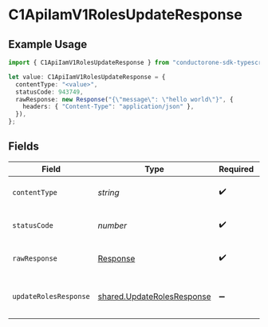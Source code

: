 # C1ApiIamV1RolesUpdateResponse

## Example Usage

```typescript
import { C1ApiIamV1RolesUpdateResponse } from "conductorone-sdk-typescript/sdk/models/operations";

let value: C1ApiIamV1RolesUpdateResponse = {
  contentType: "<value>",
  statusCode: 943749,
  rawResponse: new Response("{\"message\": \"hello world\"}", {
    headers: { "Content-Type": "application/json" },
  }),
};
```

## Fields

| Field                                                                           | Type                                                                            | Required                                                                        | Description                                                                     |
| ------------------------------------------------------------------------------- | ------------------------------------------------------------------------------- | ------------------------------------------------------------------------------- | ------------------------------------------------------------------------------- |
| `contentType`                                                                   | *string*                                                                        | :heavy_check_mark:                                                              | HTTP response content type for this operation                                   |
| `statusCode`                                                                    | *number*                                                                        | :heavy_check_mark:                                                              | HTTP response status code for this operation                                    |
| `rawResponse`                                                                   | [Response](https://developer.mozilla.org/en-US/docs/Web/API/Response)           | :heavy_check_mark:                                                              | Raw HTTP response; suitable for custom response parsing                         |
| `updateRolesResponse`                                                           | [shared.UpdateRolesResponse](../../../sdk/models/shared/updaterolesresponse.md) | :heavy_minus_sign:                                                              | UpdateRolesResponse is the response message containing the updated role.        |